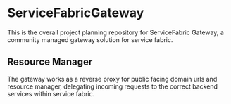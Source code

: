 # ServiceFabricGateway

This is the overall project planning repository for ServiceFabric Gateway, a community managed gateway solution for service fabric.

## Resource Manager 

The gateway works as a reverse proxy for public facing domain urls and resource manager, delegating incoming requests to the correct backend services within service fabric.

